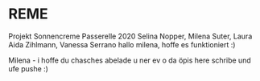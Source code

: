 # REME
Projekt Sonnencreme Passerelle 2020
Selina Nopper, Milena Suter, Laura Aida Zihlmann, Vanessa Serrano 
hallo milena, hoffe es funktioniert :)

Milena - i hoffe du chasches abelade u ner ev o da öpis here schribe und ufe pushe 
:) 
